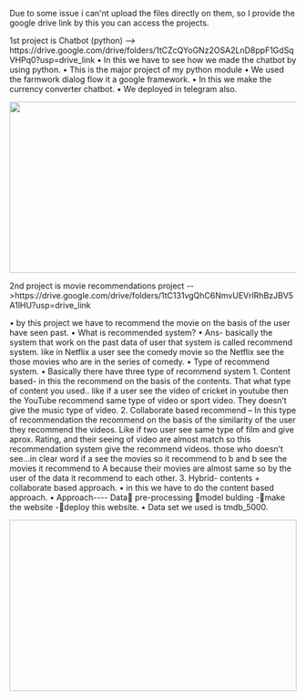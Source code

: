 <p>Due to some issue i can'nt upload the files directly on them, so I provide the google drive link by this you can access the projects.</p> 




<p>1st project is Chatbot (python) --> https://drive.google.com/drive/folders/1tCZcQYoGNz2OSA2LnD8ppF1GdSqVHPq0?usp=drive_link
•	In this we have to see how we made the chatbot by using python.
•	This is the major project of my python module
•	We used the farmwork dialog flow it a google framework.
•	In this we make the currency converter chatbot.
•	We deployed in telegram also.</p>
<img src="https://verloop.io/wp-content/uploads/11-Oct-2022-1200x600.jpg" width="600" height="300" />


<p>2nd project is movie recommendations project -->https://drive.google.com/drive/folders/1tC131vgQhC6NmvUEVrlRhBzJBV5A1lHU?usp=drive_link</p>
<p>•	by this project we have to recommend the movie on the basis of the user have seen past.
•	What is recommended system?
•	Ans- basically the system that work on the past data of user that system is called recommend system. like in Netflix a user see the comedy movie  so the Netflix see the those movies who are in the series of comedy.
•	Type of recommend system. 
•	Basically there have three type of recommend system
1.	Content based- in this the recommend on the basis of the contents. That what type of content you used.. like if a user see the video of cricket in youtube then the YouTube recommend same type of video  or sport video. They doesn’t
give the music type of video.
2.	Collaborate based recommend – In this type of recommendation  the recommend on the basis of the similarity of the user they recommend the videos. Like if two user see same type of film and give aprox. Rating, and their seeing of video are almost match so this recommendation system give the recommend videos. those who doesn’t see…in clear word if a see the movies so it recommend to b and b see the movies it recommend to A because their movies are almost same so by the user of the data it recommend to each other.
3.	Hybrid- contents + collaborate based approach.
•	in this we have to do the content based approach.
•	Approach----  Data pre-processing model bulding -make the website   -deploy this website.
•	Data set we used is tmdb_5000.
</p>

<img scr="https://media.springernature.com/lw685/springer-static/image/art%3A10.1186%2Fs13673-018-0161-6/MediaObjects/13673_2018_161_Fig3_HTML.png" width="600" height="300" />


